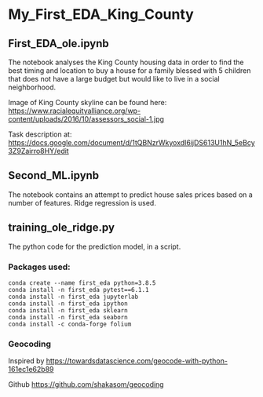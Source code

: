 # My_First_EDA_King_County

## First_EDA_ole.ipynb

The notebook analyses the King County housing data in order to find the best timing and location to buy a house for a family blessed with 5 children that does not have a large budget but would like to live in a social neighborhood.

Image of King County skyline can be found here: https://www.racialequityalliance.org/wp-content/uploads/2016/10/assessors_social-1.jpg

Task description at: https://docs.google.com/document/d/1tQBNzrWkyoxdI6ijDS613U1hN_5eBcy3Z9Zairro8HY/edit

## Second_ML.ipynb

The notebook contains an attempt to predict house sales prices based on a number of features. Ridge regression is used.

## training_ole_ridge.py

The python code for the prediction model, in a script.

### Packages used:

```
conda create --name first_eda python=3.8.5
conda install -n first_eda pytest==6.1.1
conda install -n first_eda jupyterlab
conda install -n first_eda ipython
conda install -n first_eda sklearn
conda install -n first_eda seaborn
conda install -c conda-forge folium

```

### Geocoding
Inspired by https://towardsdatascience.com/geocode-with-python-161ec1e62b89

Github https://github.com/shakasom/geocoding
